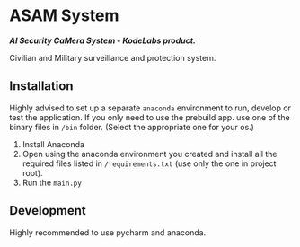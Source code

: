 # ASAM System
___*AI Security CaMera System*_ - _*KodeLabs product.*___

Civilian and Military surveillance and protection system.

## Installation

Highly advised to set up a separate `anaconda` environment to run, develop or test the application. If you only need to use the prebuild app. use one of the binary files in `/bin` folder. (Select the appropriate one for your os.)

1. Install Anaconda
2. Open using the anaconda environment you created and install all the required files listed in `/requirements.txt` (use only the one in project root).
3. Run the `main.py`

## Development

Highly recommended to use pycharm and anaconda.
